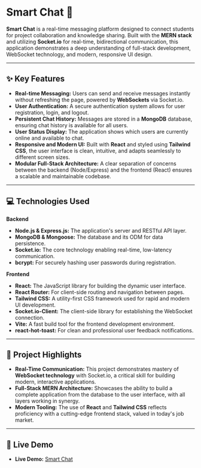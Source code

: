 # Smart Chat 💬

**Smart Chat** is a real-time messaging platform designed to connect students for project collaboration and knowledge sharing. Built with the **MERN stack** and utilizing **Socket.io** for real-time, bidirectional communication, this application demonstrates a deep understanding of full-stack development, WebSocket technology, and modern, responsive UI design.

---

## ✨ **Key Features**

* **Real-time Messaging:** Users can send and receive messages instantly without refreshing the page, powered by **WebSockets** via Socket.io.
* **User Authentication:** A secure authentication system allows for user registration, login, and logout.
* **Persistent Chat History:** Messages are stored in a **MongoDB** database, ensuring chat history is available for all users.
* **User Status Display:** The application shows which users are currently online and available to chat.
* **Responsive and Modern UI:** Built with **React** and styled using **Tailwind CSS**, the user interface is clean, intuitive, and adapts seamlessly to different screen sizes.
* **Modular Full-Stack Architecture:** A clear separation of concerns between the backend (Node/Express) and the frontend (React) ensures a scalable and maintainable codebase.

---

## 💻 **Technologies Used**

**Backend**
* **Node.js & Express.js:** The application's server and RESTful API layer.
* **MongoDB & Mongoose:** The database and its ODM for data persistence.
* **Socket.io:** The core technology enabling real-time, low-latency communication.
* **bcrypt:** For securely hashing user passwords during registration.

**Frontend**
* **React:** The JavaScript library for building the dynamic user interface.
* **React Router:** For client-side routing and navigation between pages.
* **Tailwind CSS:** A utility-first CSS framework used for rapid and modern UI development.
* **Socket.io-Client:** The client-side library for establishing the WebSocket connection.
* **Vite:** A fast build tool for the frontend development environment.
* **react-hot-toast:** For clean and professional user feedback notifications.

---

## 🚀 **Project Highlights**

* **Real-Time Communication:** This project demonstrates mastery of **WebSocket technology** with Socket.io, a critical skill for building modern, interactive applications.
* **Full-Stack MERN Architecture:** Showcases the ability to build a complete application from the database to the user interface, with all layers working in synergy.
* **Modern Tooling:** The use of **React** and **Tailwind CSS** reflects proficiency with a cutting-edge frontend stack, valued in today's job market.

---

## 📸 **Live Demo**

* **Live Demo:** [Smart Chat](smart-chat-w954.onrender.com)
